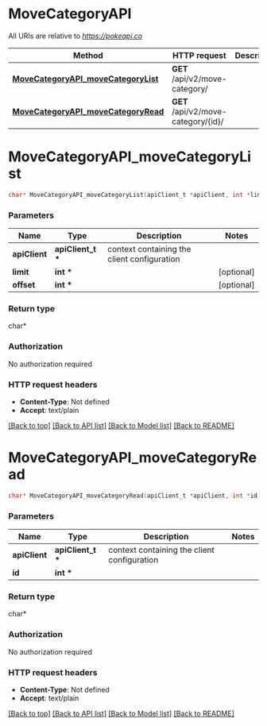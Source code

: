 # MoveCategoryAPI

All URIs are relative to *https://pokeapi.co*

Method | HTTP request | Description
------------- | ------------- | -------------
[**MoveCategoryAPI_moveCategoryList**](MoveCategoryAPI.md#MoveCategoryAPI_moveCategoryList) | **GET** /api/v2/move-category/ | 
[**MoveCategoryAPI_moveCategoryRead**](MoveCategoryAPI.md#MoveCategoryAPI_moveCategoryRead) | **GET** /api/v2/move-category/{id}/ | 


# **MoveCategoryAPI_moveCategoryList**
```c
char* MoveCategoryAPI_moveCategoryList(apiClient_t *apiClient, int *limit, int *offset);
```

### Parameters
Name | Type | Description  | Notes
------------- | ------------- | ------------- | -------------
**apiClient** | **apiClient_t \*** | context containing the client configuration |
**limit** | **int \*** |  | [optional] 
**offset** | **int \*** |  | [optional] 

### Return type

char*



### Authorization

No authorization required

### HTTP request headers

 - **Content-Type**: Not defined
 - **Accept**: text/plain

[[Back to top]](#) [[Back to API list]](../README.md#documentation-for-api-endpoints) [[Back to Model list]](../README.md#documentation-for-models) [[Back to README]](../README.md)

# **MoveCategoryAPI_moveCategoryRead**
```c
char* MoveCategoryAPI_moveCategoryRead(apiClient_t *apiClient, int *id);
```

### Parameters
Name | Type | Description  | Notes
------------- | ------------- | ------------- | -------------
**apiClient** | **apiClient_t \*** | context containing the client configuration |
**id** | **int \*** |  | 

### Return type

char*



### Authorization

No authorization required

### HTTP request headers

 - **Content-Type**: Not defined
 - **Accept**: text/plain

[[Back to top]](#) [[Back to API list]](../README.md#documentation-for-api-endpoints) [[Back to Model list]](../README.md#documentation-for-models) [[Back to README]](../README.md)

